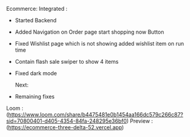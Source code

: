 Ecommerce:
Integrated :

- Started Backend
- Added Navigation on Order page start shopping now Button
- Fixed Wishlist page which is not showing added wishlist item on run time
- Contain flash sale swiper to show 4 items
- Fixed dark mode

  Next:

- Remaining fixes

Loom : (https://www.loom.com/share/b4475481e0b1454aa166dc579c266c87?sid=70800401-d405-4354-84fa-248295e36bf0)
Preview : (https://ecommerce-three-delta-52.vercel.app)
